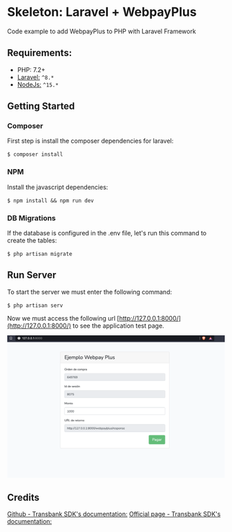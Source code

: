 
# Skeleton: Laravel + WebpayPlus
Code example to add WebpayPlus to PHP with Laravel Framework
 
## Requirements:

- PHP: 7.2+
- [Laravel:](https://laravel.com/) `^8.*`
- [NodeJs:](https://www.npmjs.com/) `^15.*`

## Getting Started
  
### Composer

First step is install the composer dependencies for laravel:

```SH
$ composer install
```

### NPM

Install the javascript dependencies:

```SH
$ npm install && npm run dev
```

### DB Migrations

If the database is configured in the .env file, let's run this command to create the tables:

```SH
$ php artisan migrate
```

## Run Server
To start the server we must enter the following command:

```SH
$ php artisan serv
```
Now we must access the following url [http://127.0.0.1:8000/](http://127.0.0.1:8000/) to see the application test page.

![Main Test Page](https://github.com/angelmaturanat/laravel-webpay-skeleton/blob/main/Readme-image-1.png)


## Credits

[Github - Transbank SDK's documentation:](https://github.com/TransbankDevelopers)
[Official page - Transbank SDK's documentation:](https://www.transbankdevelopers.cl/documentacion/webpay-plus)
